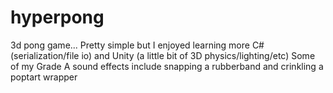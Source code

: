 # hyperpong
3d pong game... Pretty simple but I enjoyed learning more C# (serialization/file io) and Unity (a little bit of 3D physics/lighting/etc) 
Some of my Grade A sound effects include snapping a rubberband and crinkling a poptart wrapper

